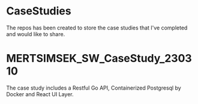 # CaseStudies

The repos has been created to store the case studies that I've completed and would like to share.

# MERTSIMSEK_SW_CaseStudy_230310
The case study includes a Restful Go API, Containerized Postgresql by Docker and React UI Layer.
